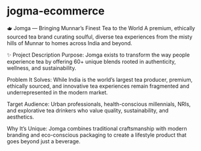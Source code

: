 # jogma-ecommerce

🫖 Jomga — Bringing Munnar’s Finest Tea to the World
A premium, ethically sourced tea brand curating soulful, diverse tea experiences from the misty hills of Munnar to homes across India and beyond.

✨ Project Description
Purpose:
Jomga exists to transform the way people experience tea by offering 60+ unique blends rooted in authenticity, wellness, and sustainability.

Problem It Solves:
While India is the world’s largest tea producer, premium, ethically sourced, and innovative tea experiences remain fragmented and underrepresented in the modern market.

Target Audience:
Urban professionals, health-conscious millennials, NRIs, and explorative tea drinkers who value quality, sustainability, and aesthetics.

Why It’s Unique:
Jomga combines traditional craftsmanship with modern branding and eco-conscious packaging to create a lifestyle product that goes beyond just a beverage.

